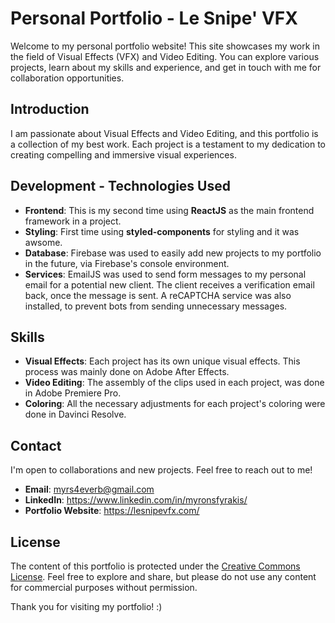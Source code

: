# Personal Portfolio - Le Snipe' VFX

Welcome to my personal portfolio website! This site showcases my work in the field of Visual Effects (VFX) and Video Editing. You can explore various projects, learn about my skills and experience, and get in touch with me for collaboration opportunities.

## Introduction

I am passionate about Visual Effects and Video Editing, and this portfolio is a collection of my best work. Each project is a testament to my dedication to creating compelling and immersive visual experiences.

## Development - Technologies Used

- **Frontend**: This is my second time using **ReactJS** as the main frontend framework in a project.
- **Styling**: First time using **styled-components** for styling and it was awsome.
- **Database**: Firebase was used to easily add new projects to my portfolio in the future, via Firebase's console environment.
- **Services**: EmailJS was used to send form messages to my personal email for a potential new client. The client receives a verification email back, once the message is sent. A reCAPTCHA service was also installed, to prevent bots from sending unnecessary messages. 

## Skills

- **Visual Effects**: Each project has its own unique visual effects. This process was mainly done on Adobe After Effects.
- **Video Editing**: The assembly of the clips used in each project, was done in Adobe Premiere Pro.
- **Coloring**: All the necessary adjustments for each project's coloring were done in Davinci Resolve.

## Contact

I'm open to collaborations and new projects. Feel free to reach out to me!

- **Email**: myrs4everb@gmail.com
- **LinkedIn**: https://www.linkedin.com/in/myronsfyrakis/
- **Portfolio Website**: https://lesnipevfx.com/

## License

The content of this portfolio is protected under the [Creative Commons License](LICENSE). Feel free to explore and share, but please do not use any content for commercial purposes without permission.

Thank you for visiting my portfolio! :)
